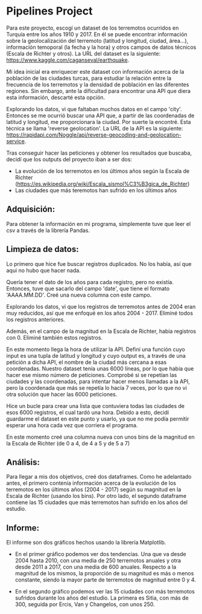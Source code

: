 # Pipelines Project

Para este proyecto, escogí un dataset de los terremotos ocurridos en Turquía entre los años 1910 y 2017. En él se puede encontrar información sobre la geolocalización del terremoto (latitud y longitud, ciudad, área...), información temoporal (la fecha y la hora) y otros campos de datos técnicos (Escala de Richter y otros). La URL del dataset es la siguiente: https://www.kaggle.com/caganseval/earthquake.

Mi idea inicial era enriquecer este dataset con información acerca de la población de las ciudades turcas, para estudiar la relación entre la frecuencia de los terremotos y la densidad de población en las diferentes regiones. Sin embargo, ante la dificultad para encontrar una API que diera esta información, descarté esta opción.

Explorando los datos, vi que faltaban muchos datos en el campo 'city'. Entonces se me ocurrió buscar una API que, a partir de las coordenadas de latitud y longitud, me proporcionara la ciudad. Por suerte la encontré. Esta técnica se llama 'reverse geolocation'. La URL de la API es la siguiente: https://rapidapi.com/Noggle/api/reverse-geocoding-and-geolocation-service.

Tras conseguir hacer las peticiones y obtener los resultados que buscaba, decidí que los outputs del proyecto iban a ser dos:

* La evolución de los terremotos en los últimos años según la Escala de Richter (https://es.wikipedia.org/wiki/Escala_sismol%C3%B3gica_de_Richter)
* Las ciudades que más teremotos han sufrido en los últimos años

## Adquisición:

Para obtener la información en mi programa, simplemente tuve que leer el csv a través de la librería Pandas.

## Limpieza de datos:

Lo primero que hice fue buscar registros duplicados. No los había, así que aqui no hubo que hacer nada.

Quería tener el dato de los años para cada registro, pero no existía. Entonces, tuve que sacarlo del campo 'date', que tiene el formato 'AAAA.MM.DD'. Creé una nueva columna con este campo.

Explorando los datos, vi que los registros de terremotos antes de 2004 eran muy reducidos, así que me enfoqué en los años 2004 - 2017. Eliminé todos los registros anteriores.

Además, en el campo de la magnitud en la Escala de Richter, había registros con 0. Eliminé también estos registros.

En este momento llega la hora de utilizar la API. Definí una función cuyo input es una tupla de latitud y longitud y cuyo output es, a través de una petición a dicha API, el nombre de la ciudad más cercana a esas coordenadas. Nuestro dataset tenía unas 6000 líneas, por lo que había que hacer ese mismo número de peticiones. Comprobé si se repetían las ciudades y las coordenadas, para intentar hacer menos llamadas a la API, pero la coordenada que más se repetía lo hacía 7 veces, por lo que no vi otra solución que hacer las 6000 peticiones.

Hice un bucle para crear una lista que contuviera todas las ciudades de esos 6000 registros, el cual tardó una hora. Debido a esto, decidí guardarme el dataset en este punto y usarlo, ya que no me podía permitir esperar una hora cada vez que corriera el programa.

En este momento creé una columna nueva con unos bins de la magnitud en la Escala de Richter (de 0 a 4, de 4 a 5 y de 5 a 7)

## Análisis:

Para llegar a mis dos objetivos, creé dos dataframes. Como he adelantado antes, el primero contenía información acerca de la evolución de los terremotos en los últimos años (2004 - 2017) según su magnitud en la Escala de Richter (usando los bins). Por otro lado, el segundo dataframe contiene las 15 ciudades que más terremotos han sufrido en los años del estudio.

## Informe:

El informe son dos gráficos hechos usando la librería Matplotlib.

* En el primer gráfico podemos ver dos tendencias. Una que va desde 2004 hasta 2010, con una media de 250 terremotos anuales y otra desde 2011 a 2017, con una media de 600 anuales. Respecto a la magnitud de los mismos, la proporción de su magnitud es más o menos constante, siendo la mayor parte de terremotos de magnitud entre 0 y 4.

* En el segundo gráfico podemos ver las 15 ciudades con más terremotos sufridos durante los años del estudio. La primera es Sitia, con más de 300, seguida por Ercis, Van y Changelos, con unos 250.